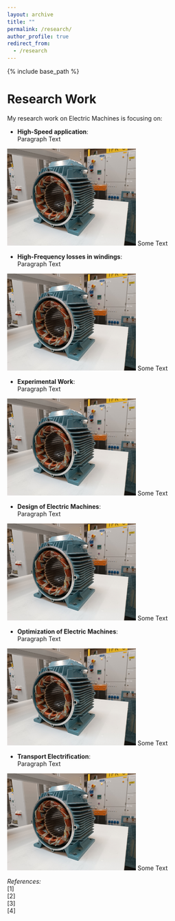 ```yaml
---
layout: archive
title: ""
permalink: /research/
author_profile: true
redirect_from:
  - /research
---
```


{% include base_path %}


Research Work
=

My research work on Electric Machines is focusing on:
- **High-Speed application**:  
Paragraph Text  
<!--- To avoid aligned photo, rather than two spaces at the end, it is possible to add <div> at the beginning and </div> at the end --->
<img src='/images/homepage_electric_machines.png' style="float:center; width:300px;">  
Some Text

- **High-Frequency losses in windings**:  
Paragraph Text  
<img src='/images/homepage_electric_machines.png' style="float:center; width:300px;">  
Some Text

- **Experimental Work**:   
Paragraph Text  
<img src='/images/homepage_electric_machines.png' style="float:center; width:300px;">  
Some Text

- **Design of Electric Machines**:   
Paragraph Text  
<img src='/images/homepage_electric_machines.png' style="float:center; width:300px;">  
Some Text

- **Optimization of Electric Machines**:   
Paragraph Text  
<img src='/images/homepage_electric_machines.png' style="float:center; width:300px;">  
Some Text

- **Transport Electrification**:   
Paragraph Text  
<img src='/images/homepage_electric_machines.png' style="float:center; width:300px;">  
Some Text   


*References:*  
[1]  
[2]  
[3]  
[4]  
